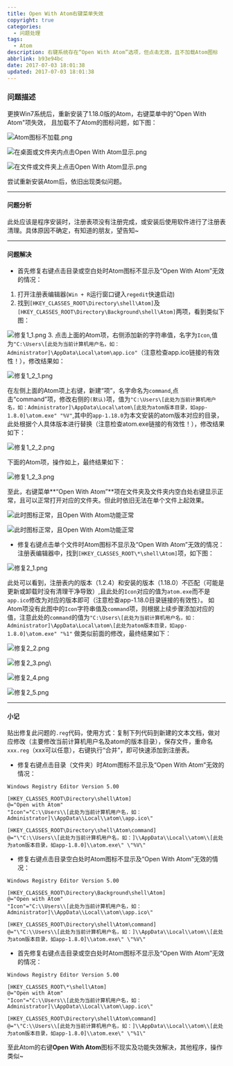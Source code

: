 ```yaml
---
title: Open With Atom右键菜单失效
copyright: true
categories:
  - 问题处理
tags:
  - Atom
description: 右键系统存在“Open With Atom”选项，但点击无效，且不加载Atom图标
abbrlink: b93e94bc
date: 2017-07-03 18:01:38
updated: 2017-07-03 18:01:38
---
```


### **问题描述**

更换Win7系统后，重新安装了1.18.0版的Atom，右键菜单中的"Open With Atom"项失效，  且加载不了Atom的图标问题，如下图：

![Atom图标不加载.png](http://upload-images.jianshu.io/upload_images/111675-88c16e4f363b2685.png?imageMogr2/auto-orient/strip%7CimageView2/2/w/1240)

![在桌面或文件夹内点击Open With Atom显示.png](http://upload-images.jianshu.io/upload_images/111675-0a802af6d211380c.png?imageMogr2/auto-orient/strip%7CimageView2/2/w/1240)

![在文件或文件夹上点击Open With Atom显示.png](http://upload-images.jianshu.io/upload_images/111675-9d7bbfb708aa8286.png?imageMogr2/auto-orient/strip%7CimageView2/2/w/1240)

尝试重新安装Atom后，依旧出现类似问题。

---

#### **问题分析**

此处应该是程序安装时，注册表项没有注册完成，或安装后使用软件进行了注册表清理。具体原因不确定，有知道的朋友，望告知~

---

#### **问题解决**
 - 首先修复右键点击目录或空白处时Atom图标不显示及“Open With Atom”无效的情况：
  1.  打开注册表编辑器(`Win + R`运行窗口键入`regedit`快速启动)
  2. 找到`[HKEY_CLASSES_ROOT\Directory\shell\Atom]`及`[HKEY_CLASSES_ROOT\Directory\Background\shell\Atom]`两项，看到类似下图：

![修复1_1.png](http://upload-images.jianshu.io/upload_images/111675-e76aad324a731f98.png?imageMogr2/auto-orient/strip%7CimageView2/2/w/1240)
  3. 点击上面的Atom项，右侧添加新的字符串值，名字为`Icon`,值为`"C:\Users\[此处为当前计算机用户名，如：Administrator]\AppData\Local\atom\app.ico"`（注意检查app.ico链接的有效性！），修改结果如：

![修复1_2_1.png](http://upload-images.jianshu.io/upload_images/111675-8ad373deee8d297c.png?imageMogr2/auto-orient/strip%7CimageView2/2/w/1240)

在左侧上面的Atom项上右键，新建“项”，名字命名为`command`,点击“command”项，修改右侧的`(默认)`项，值为`"C:\Users\[此处为当前计算机用户名，如：Administrator]\AppData\Local\atom\[此处为atom版本目录，如app-1.8.0]\atom.exe" "%V"`,其中的`app-1.18.0`为本文安装的atom版本对应的目录，此处根据个人具体版本进行替换（注意检查atom.exe链接的有效性！），修改结果如下：

![修复1_2_2.png](http://upload-images.jianshu.io/upload_images/111675-d149590abd1d6ccb.png?imageMogr2/auto-orient/strip%7CimageView2/2/w/1240)

下面的Atom项，操作如上，最终结果如下：


![修复1_2_3.png](http://upload-images.jianshu.io/upload_images/111675-62772a0e2215405d.png?imageMogr2/auto-orient/strip%7CimageView2/2/w/1240)


至此，右键菜单**“Open With Atom”**项在文件夹及文件夹内空白处右键显示正常，且可以正常打开对应的文件夹。但此时依旧无法在单个文件上起效果。
 

![此时图标正常，且Open With Atom功能正常](http://upload-images.jianshu.io/upload_images/111675-094d5693739f586e.png?imageMogr2/auto-orient/strip%7CimageView2/2/w/1240)


![此时图标正常，且Open With Atom功能正常](http://upload-images.jianshu.io/upload_images/111675-1377d2129840352a.png?imageMogr2/auto-orient/strip%7CimageView2/2/w/1240)

 - 修复右键点击单个文件时Atom图标不显示及“Open With Atom”无效的情况：
 注册表编辑器中，找到`[HKEY_CLASSES_ROOT\*\shell\Atom]`项，如下图：

![修复2_1.png](http://upload-images.jianshu.io/upload_images/111675-787ff12cb7eb0d51.png?imageMogr2/auto-orient/strip%7CimageView2/2/w/1240)

此处可以看到，注册表内的版本（1.2.4）和安装的版本（1.18.0）不匹配（可能是更新或卸载时没有清理干净导致）,且此处的`Icon`对应的值为`atom.exe`而不是`app.ico`修改为对应的版本即可（注意检查app-1.18.0目录链接的有效性）。
如Atom项没有此图中的`Icon`字符串值及`command`项，则根据上续步骤添加对应的值，注意此处的`command`的值为`"C:\Users\[此处为当前计算机用户名，如：Administrator]\AppData\Local\atom\[此处为atom版本目录，如app-1.8.0]\atom.exe" "%1"`
做类似前面的修改，最终结果如下：

![修复2_2.png](http://upload-images.jianshu.io/upload_images/111675-d939e5b90603f453.png?imageMogr2/auto-orient/strip%7CimageView2/2/w/1240)

![修复2_3.png](http://upload-images.jianshu.io/upload_images/111675-8e22252e4a23f762.png?imageMogr2/auto-orient/strip%7CimageView2/2/w/1240)\

![修复2_4.png](http://upload-images.jianshu.io/upload_images/111675-d1e025263f63e345.png?imageMogr2/auto-orient/strip%7CimageView2/2/w/1240)

![修复2_5.png](http://upload-images.jianshu.io/upload_images/111675-115a89a91e429993.png?imageMogr2/auto-orient/strip%7CimageView2/2/w/1240)

--- 

#### 小记

贴出修复此问题的`.reg`代码，使用方式：复制下列代码到新建的文本文档，做对应修改（主要修改当前计算机用户名及atom的版本目录），保存文件，重命名`xxx.reg`（xxx可以任意），右键执行“合并”，即可快速添加到注册表。

 - 修复右键点击目录（文件夹）时Atom图标不显示及“Open With Atom”无效的情况：

```
Windows Registry Editor Version 5.00

[HKEY_CLASSES_ROOT\Directory\shell\Atom]
@="Open with Atom"
"Icon"="C:\\Users\\[此处为当前计算机用户名，如：Administrator]\\AppData\\Local\\atom\\app.ico\"

[HKEY_CLASSES_ROOT\Directory\shell\Atom\command]
@="\"C:\\Users\\[此处为当前计算机用户名，如：]\\AppData\\Local\\atom\\[此处为atom版本目录，如app-1.8.0]\\atom.exe\" \"%V\"

```
 - 修复右键点击目录空白处时Atom图标不显示及“Open With Atom”无效的情况：

```
Windows Registry Editor Version 5.00

[HKEY_CLASSES_ROOT\Directory\Background\shell\Atom]
@="Open with Atom"
"Icon"="C:\\Users\\[此处为当前计算机用户名，如：Administrator]\\AppData\\Local\\atom\\app.ico\"

[HKEY_CLASSES_ROOT\Directory\shell\Atom\command]
@="\"C:\\Users\\[此处为当前计算机用户名，如：]\\AppData\\Local\\atom\\[此处为atom版本目录，如app-1.8.0]\\atom.exe\" \"%V\"

```

 - 首先修复右键点击目录或空白处时Atom图标不显示及“Open With Atom”无效的情况：

```
Windows Registry Editor Version 5.00

[HKEY_CLASSES_ROOT\*\shell\Atom]
@="Open with Atom"
"Icon"="C:\\Users\\[此处为当前计算机用户名，如：Administrator]\\AppData\\Local\\atom\\app.ico\"

[HKEY_CLASSES_ROOT\Directory\shell\Atom\command]
@="\"C:\\Users\\[此处为当前计算机用户名，如：]\\AppData\\Local\\atom\\[此处为atom版本目录，如app-1.8.0]\\atom.exe\" \"%1\"

```

至此Atom的右键**Open With Atom**图标不现实及功能失效解决，其他程序，操作类似~